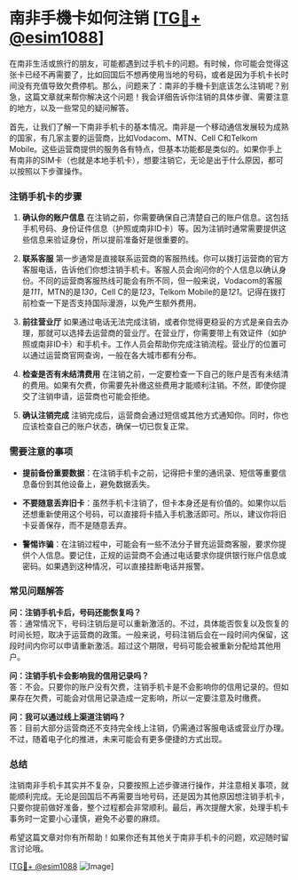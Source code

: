 # 南非手機卡如何注销 [[TG💪+ @esim1088](https://t.me/s/esim1088)]

在南非生活或旅行的朋友，可能都遇到过手机卡的问题。有时候，你可能会觉得这张卡已经不再需要了，比如回国后不想再使用当地的号码，或者是因为手机卡长时间没有充值导致欠费停机。那么，问题来了：南非的手機卡到底该怎么注销呢？别急，这篇文章就来帮你解决这个问题！我会详细告诉你注销的具体步骤、需要注意的地方，以及一些常见的疑问解答。

首先，让我们了解一下南非手机卡的基本情况。南非是一个移动通信发展较为成熟的国家，有几家主要的运营商，比如Vodacom、MTN、Cell C和Telkom Mobile。这些运营商提供的服务各有特点，但基本功能都是类似的。如果你手上有南非的SIM卡（也就是本地手机卡），想要注销它，无论是出于什么原因，都可以按照以下步骤操作。

### 注销手机卡的步骤

1. **确认你的账户信息**
   在注销之前，你需要确保自己清楚自己的账户信息。这包括手机号码、身份证件信息（护照或南非ID卡）等。因为注销时通常需要提供这些信息来验证身份，所以提前准备好是很重要的。

2. **联系客服**
   第一步通常是直接联系运营商的客服热线。你可以拨打运营商的官方客服电话，告诉他们你想注销手机卡。客服人员会询问你的个人信息以确认身份。不同的运营商客服热线可能会有所不同，但一般来说，Vodacom的客服是*111*，MTN的是*130*，Cell C的是*123*，Telkom Mobile的是*121*。记得在拨打前检查一下是否支持国际漫游，以免产生额外费用。

3. **前往营业厅**
   如果通过电话无法完成注销，或者你觉得更稳妥的方式是亲自去办理，那就可以选择去运营商的营业厅。在营业厅，你需要带上有效证件（如护照或南非ID卡）和手机卡。工作人员会帮助你完成注销流程。营业厅的位置可以通过运营商官网查询，一般在各大城市都有分布。

4. **检查是否有未结清费用**
   在注销之前，一定要检查一下自己的账户是否有未结清的费用。如果有欠费，你需要先补缴这些费用才能顺利注销。不然，即使你提交了注销申请，运营商也可能会拒绝。

5. **确认注销完成**
   注销完成后，运营商会通过短信或其他方式通知你。同时，你也应该检查自己的账户状态，确保一切已恢复正常。

### 需要注意的事项

- **提前备份重要数据**：在注销手机卡之前，记得把卡里的通讯录、短信等重要信息备份到其他设备上，避免数据丢失。
  
- **不要随意丢弃旧卡**：虽然手机卡注销了，但卡本身还是有价值的。如果你以后还想重新使用这个号码，可以直接将卡插入手机激活即可。所以，建议你将旧卡妥善保存，而不是随意丢弃。

- **警惕诈骗**：在注销过程中，可能会有一些不法分子冒充运营商客服，要求你提供个人信息。要记住，正规的运营商不会通过电话要求你提供银行账户信息或密码。如果遇到这种情况，可以直接挂断电话并报警。

### 常见问题解答

**问：注销手机卡后，号码还能恢复吗？**  
答：通常情况下，号码注销后是可以重新激活的。不过，具体能否恢复以及恢复的时间长短，取决于运营商的政策。一般来说，号码注销后会在一段时间内保留，这段时间内你可以申请重新激活。超过这个期限，号码可能会被重新分配给其他用户。

**问：注销手机卡会影响我的信用记录吗？**  
答：不会。只要你的账户没有欠费，注销手机卡是不会影响你的信用记录的。但如果存在欠费，可能会对信用记录造成一定影响，所以一定要注意及时缴费。

**问：我可以通过线上渠道注销吗？**  
答：目前大部分运营商还不支持完全线上注销，仍需通过客服电话或营业厅办理。不过，随着电子化的推进，未来可能会有更多便捷的方式出现。

### 总结

注销南非手机卡其实并不复杂，只要按照上述步骤进行操作，并注意相关事项，就能顺利完成。无论是回国后不再需要当地号码，还是因为其他原因想注销手机卡，只要你提前做好准备，整个过程都会非常顺利。最后，再次提醒大家，处理手机卡事务时一定要小心谨慎，避免不必要的麻烦。

希望这篇文章对你有所帮助！如果你还有其他关于南非手机卡的问题，欢迎随时留言讨论哦。

[[TG💪+ @esim1088](https://t.me/s/esim1088) ![Image](https://i.postimg.cc/4NQfJmqS/Snipaste-2025-05-13-00-14-12.png)]